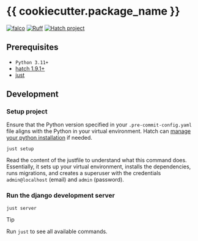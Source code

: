 # {{ cookiecutter.package_name }}

[![falco](https://img.shields.io/badge/built%20with-falco-success)](https://github.com/Tobi-De/falco)
[![Ruff](https://img.shields.io/endpoint?url=https://raw.githubusercontent.com/astral-sh/ruff/main/assets/badge/v2.json)](https://github.com/astral-sh/ruff)
[![Hatch project](https://img.shields.io/badge/%F0%9F%A5%9A-Hatch-4051b5.svg)](https://github.com/pypa/hatch)

## Prerequisites

- `Python 3.11+`
- [hatch 1.9.1+](https://hatch.pypa.io/latest/)
- [just](https://github.com/casey/just)

## Development

### Setup project

Ensure that the Python version specified in your `.pre-commit-config.yaml` file aligns with the Python in your virtual environment.
Hatch can [manage your python installation](https://hatch.pypa.io/latest/tutorials/python/manage/) if needed.

```shell
just setup
```
Read the content of the justfile to understand what this command does. Essentially, it sets up your virtual environment, 
installs the dependencies, runs migrations, and creates a superuser with the credentials `admin@localhost` (email) and `admin` (password).

### Run the django development server

```shell
just server
```

> [!TIP]
> Run `just` to see all available commands.

